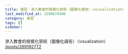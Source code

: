 ```yaml
---
title: 複習：滲入教會的視覺化邪術（圖像化禱告）（visualization）
last_modified_at: 1590674400
category: 複習
tags: []
sidebar: 
---
```


<p>滲入教會的視覺化邪術（圖像化禱告）（visualization）<br/>
<a href="/posts/269192772" target="_blank">/posts/269192772</a></p>
<p> </p>
